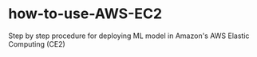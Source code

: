 # how-to-use-AWS-EC2
Step by step procedure for deploying ML model in Amazon's AWS Elastic Computing (CE2)
